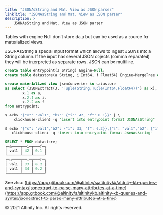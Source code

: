 ```yaml
---
title: "JSONAsString and Mat. View as JSON parser"
linkTitle: "JSONAsString and Mat. View as JSON parser"
description: >
    JSONAsString and Mat. View as JSON parser
---
```


Tables with engine Null don’t store data but can be used as a source for materialized views.

JSONAsString a special input format which allows to ingest JSONs into a String column. If the input has several JSON objects \(comma separated\) they will be interpreted as separate rows. JSON can be multiline.

```sql
create table entrypoint(J String) Engine=Null;
create table datastore(a String, i Int64, f Float64) Engine=MergeTree order by a;

create materialized view jsonConverter to datastore
as select (JSONExtract(J, 'Tuple(String,Tuple(Int64,Float64))') as x),
        x.1 as a,
        x.2.1 as i,
        x.2.2 as f
from entrypoint;

$ echo '{"s": "val1", "b2": {"i": 42, "f": 0.1}}' | \
    clickhouse-client -q "insert into entrypoint format JSONAsString"

$ echo '{"s": "val1","b2": {"i": 33, "f": 0.2}},{"s": "val1","b2": {"i": 34, "f": 0.2}}' | \
   clickhouse-client -q "insert into entrypoint format JSONAsString"

SELECT * FROM datastore;
┌─a────┬──i─┬───f─┐
│ val1 │ 42 │ 0.1 │
└──────┴────┴─────┘
┌─a────┬──i─┬───f─┐
│ val1 │ 33 │ 0.2 │
│ val1 │ 34 │ 0.2 │
└──────┴────┴─────┘
```

See also: [https://app.gitbook.com/@altinity/s/altinitykb/altinity-kb-queries-and-syntax/jsonextract-to-parse-many-attributes-at-a-time](https://app.gitbook.com/@altinity/s/altinitykb/altinity-kb-queries-and-syntax/jsonextract-to-parse-many-attributes-at-a-time)



© 2021 Altinity Inc. All rights reserved.

